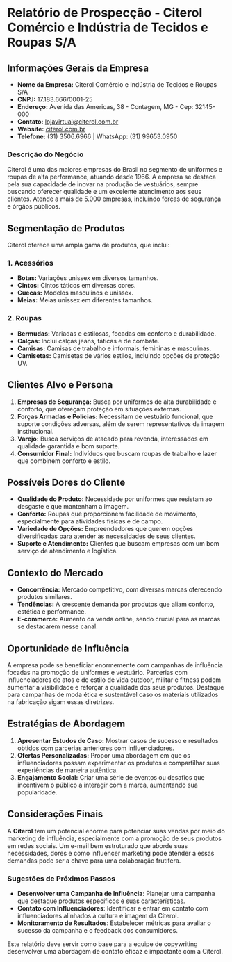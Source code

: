 # Relatório de Prospecção - Citerol Comércio e Indústria de Tecidos e Roupas S/A

## Informações Gerais da Empresa
- **Nome da Empresa:** Citerol Comércio e Indústria de Tecidos e Roupas S/A
- **CNPJ:** 17.183.666/0001-25
- **Endereço:** Avenida das Americas, 38 - Contagem, MG - Cep: 32145-000
- **Contato:** lojavirtual@citerol.com.br
- **Website:** [citerol.com.br](http://www.citerol.com.br)
- **Telefone:** (31) 3506.6966 | WhatsApp: (31) 99653.0950

### Descrição do Negócio
Citerol é uma das maiores empresas do Brasil no segmento de uniformes e roupas de alta performance, atuando desde 1966. A empresa se destaca pela sua capacidade de inovar na produção de vestuários, sempre buscando oferecer qualidade e um excelente atendimento aos seus clientes. Atende a mais de 5.000 empresas, incluindo forças de segurança e órgãos públicos.

## Segmentação de Produtos
Citerol oferece uma ampla gama de produtos, que inclui:

### 1. Acessórios
- **Botas:** Variações unissex em diversos tamanhos.
- **Cintos:** Cintos táticos em diversas cores.
- **Cuecas:** Modelos masculinos e unissex.
- **Meias:** Meias unissex em diferentes tamanhos.

### 2. Roupas
- **Bermudas:** Variadas e estilosas, focadas em conforto e durabilidade.
- **Calças:** Inclui calças jeans, táticas e de combate.
- **Camisas:** Camisas de trabalho e informais, femininas e masculinas.
- **Camisetas:** Camisetas de vários estilos, incluindo opções de proteção UV.

## Clientes Alvo e Persona
1. **Empresas de Segurança:** Busca por uniformes de alta durabilidade e conforto, que ofereçam proteção em situações externas.
2. **Forças Armadas e Polícias:** Necessitam de vestuário funcional, que suporte condições adversas, além de serem representativos da imagem institucional.
3. **Varejo:** Busca serviços de atacado para revenda, interessados em qualidade garantida e bom suporte.
4. **Consumidor Final:** Indivíduos que buscam roupas de trabalho e lazer que combinem conforto e estilo.

## Possíveis Dores do Cliente
- **Qualidade do Produto:** Necessidade por uniformes que resistam ao desgaste e que mantenham a imagem.
- **Conforto:** Roupas que proporcionem facilidade de movimento, especialmente para atividades físicas e de campo.
- **Variedade de Opções:** Empreendedores que querem opções diversificadas para atender às necessidades de seus clientes.
- **Suporte e Atendimento:** Clientes que buscam empresas com um bom serviço de atendimento e logística.

## Contexto do Mercado
- **Concorrência:** Mercado competitivo, com diversas marcas oferecendo produtos similares.
- **Tendências:** A crescente demanda por produtos que aliam conforto, estética e performance.
- **E-commerce:** Aumento da venda online, sendo crucial para as marcas se destacarem nesse canal.

## Oportunidade de Influência
A empresa pode se beneficiar enormemente com campanhas de influência focadas na promoção de uniformes e vestuário. Parcerias com influenciadores de atos e de estilo de vida outdoor, militar e fitness podem aumentar a visibilidade e reforçar a qualidade dos seus produtos. Destaque para campanhas de moda ética e sustentável caso os materiais utilizados na fabricação sigam essas diretrizes.

## Estratégias de Abordagem
1. **Apresentar Estudos de Caso:** Mostrar casos de sucesso e resultados obtidos com parcerias anteriores com influenciadores.
2. **Ofertas Personalizadas:** Propor uma abordagem em que os influenciadores possam experimentar os produtos e compartilhar suas experiências de maneira autêntica.
3. **Engajamento Social:** Criar uma série de eventos ou desafios que incentivem o público a interagir com a marca, aumentando sua popularidade.

## Considerações Finais
A **Citerol** tem um potencial enorme para potenciar suas vendas por meio do marketing de influência, especialmente com a promoção de seus produtos em redes sociais. Um e-mail bem estruturado que aborde suas necessidades, dores e como influencer marketing pode atender a essas demandas pode ser a chave para uma colaboração frutífera.

### Sugestões de Próximos Passos
- **Desenvolver uma Campanha de Influência**: Planejar uma campanha que destaque produtos específicos e suas características.
- **Contato com Influenciadores**: Identificar e entrar em contato com influenciadores alinhados à cultura e imagem da Citerol.
- **Monitoramento de Resultados**: Estabelecer métricas para avaliar o sucesso da campanha e o feedback dos consumidores. 

Este relatório deve servir como base para a equipe de copywriting desenvolver uma abordagem de contato eficaz e impactante com a Citerol.